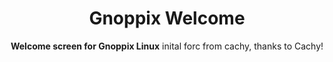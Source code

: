 <div align="center">
  <h1>Gnoppix Welcome</h1>
  <p>
    <strong>Welcome screen for Gnoppix Linux</strong>
    inital forc from cachy, thanks to Cachy! 
  </p>
  <p>


  </p>
</div>
